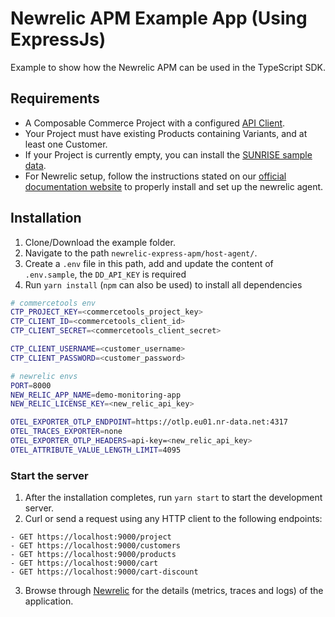 # Newrelic APM Example App (Using ExpressJs)

Example to show how the Newrelic APM can be used in the TypeScript SDK.

## Requirements

- A Composable Commerce Project with a configured [API Client](https://docs.commercetools.com/sdk/js-sdk-getting-started).
- Your Project must have existing Products containing Variants, and at least one Customer.
- If your Project is currently empty, you can install the [SUNRISE sample data](https://github.com/commercetools/commercetools-sunrise-data).
- For Newrelic setup, follow the instructions stated on our [official documentation website](https://docs.commercetools.com/sdk/observability/newrelic#typescript-sdk) to properly install and set up the newrelic agent.

## Installation

1. Clone/Download the example folder.
2. Navigate to the path `newrelic-express-apm/host-agent/`.
3. Create a `.env` file in this path, add and update the content of `.env.sample`, the `DD_API_KEY` is required
4. Run `yarn install` (`npm` can also be used) to install all dependencies

```bash
# commercetools env
CTP_PROJECT_KEY=<commercetools_project_key>
CTP_CLIENT_ID=<commercetools_client_id>
CTP_CLIENT_SECRET=<commercetools_client_secret>

CTP_CLIENT_USERNAME=<customer_username>
CTP_CLIENT_PASSWORD=<customer_password>

# newrelic envs
PORT=8000
NEW_RELIC_APP_NAME=demo-monitoring-app
NEW_RELIC_LICENSE_KEY=<new_relic_api_key>

OTEL_EXPORTER_OTLP_ENDPOINT=https://otlp.eu01.nr-data.net:4317
OTEL_TRACES_EXPORTER=none
OTEL_EXPORTER_OTLP_HEADERS=api-key=<new_relic_api_key>
OTEL_ATTRIBUTE_VALUE_LENGTH_LIMIT=4095
```

### Start the server

1. After the installation completes, run `yarn start` to start the development server.
2. Curl or send a request using any HTTP client to the following endpoints:

```http
- GET https://localhost:9000/project
- GET https://localhost:9000/customers
- GET https://localhost:9000/products
- GET https://localhost:9000/cart
- GET https://localhost:9000/cart-discount
```

3. Browse through [Newrelic](https://one.newrelic.com/) for the details (metrics, traces and logs) of the application.
